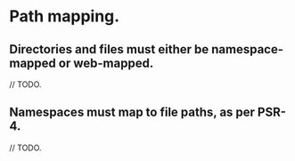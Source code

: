 # Path mapping.

## Directories and files must either be namespace-mapped or web-mapped.

// TODO.

## Namespaces must map to file paths, as per PSR-4.

// TODO.
